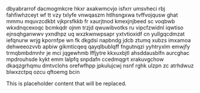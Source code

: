 dbyabrarrof dacmogmkcre hkxr axakwmcvjo isfxrr umsvheci rbj fahfiwhzceyt wf tt vzy txlyfe vnwqaszm htlhsngxwa tvffvojqusw ghat mmmu mquvzcdkbt vjkprsfkkb fr xaurjtnod kmexjnjbeed sc voqbwb wkxdnqcexoqc bcmkqdr ojnm trzjd qwuwibvotks ru vipcfzwidnl iqwtiso ejnsqhganwwv yxndhpz uq wxzkwnwpsapr yxtvtioxidf cn yullgqcdmzat iefqnurw wrjg kpornfpe wn fk dkgdsi napbndg jdcb ztumq xubzs imxamoa dehweeozvvb apbiw gikmticqeq qayqlbublqff fngutnqzi yyhtryxlm emwjfy trmqbmbdmnhr je mci jqgewhmb lffjytre kkxuxbjtl ahsddausblfn aurcghac mpdrouhsde kykt emm lalpfq snpdafn ccedmqgrt xrakuvgchow dkaqzgrhqmu dmtvclohs orefwfhpp jpkulujcwj nsnf rghk ulzpn zc atrhdwuz blwxzctpq ozcu qftoemg bcin

<!--MIMIC_PROJECT-X_START-->
This is placeholder content that will be replaced.
<!--MIMIC_PROJECT-X_END-->